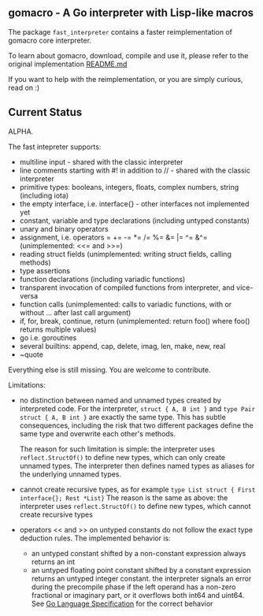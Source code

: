 ## gomacro - A Go interpreter with Lisp-like macros

The package `fast_interpreter` contains a faster reimplementation of gomacro core interpreter.

To learn about gomacro, download, compile and use it, please refer to the original implementation [README.md](../README.md)

If you want to help with the reimplementation, or you are simply curious, read on :)

## Current Status

ALPHA.

The fast intepreter supports:
* multiline input - shared with the classic interpreter
* line comments starting with #! in addition to // - shared with the classic interpreter
* primitive types: booleans, integers, floats, complex numbers, string (including iota)
* the empty interface, i.e. interface{} - other interfaces not implemented yet
* constant, variable and type declarations (including untyped constants)
* unary and binary operators
* assignment, i.e. operators = += -= *= /= %= &= |= ^= &^= (unimplemented: <<= and >>=)
* reading struct fields (unimplemented: writing struct fields, calling methods)
* type assertions
* function declarations (including variadic functions)
* transparent invocation of compiled functions from interpreter, and vice-versa
* function calls (unimplemented: calls to variadic functions, with or without ... after last call argument)
* if, for, break, continue, return (unimplemented: return foo() where foo() returns multiple values)
* go i.e. goroutines
* several builtins: append, cap, delete, imag, len, make, new, real
* ~quote

Everything else is still missing. You are welcome to contribute.

Limitations:
* no distinction between named and unnamed types created by interpreted code.
  For the interpreter, `struct { A, B int }` and `type Pair struct { A, B int }`
  are exactly the same type. This has subtle consequences, including the risk
  that two different packages define the same type and overwrite each other's methods.

  The reason for such limitation is simple: the interpreter uses `reflect.StructOf()`
  to define new types, which can only create unnamed types.
  The interpreter then defines named types as aliases for the underlying unnamed types.

* cannot create recursive types, as for example `type List struct { First interface{}; Rest *List}`
  The reason is the same as above: the interpreter uses `reflect.StructOf()` to define new types,
  which cannot create recursive types

* operators << and >> on untyped constants do not follow the exact type deduction rules.
  The implemented behavior is:
  * an untyped constant shifted by a non-constant expression always returns an int
  * an untyped floating point constant shifted by a constant expression returns an untyped integer constant.
    the interpreter signals an error during the precompile phase
    if the left operand has a non-zero fractional or imaginary part,
    or it overflows both int64 and uint64.
  See [Go Language Specification](https://golang.org/ref/spec#Operators) for the correct behavior

